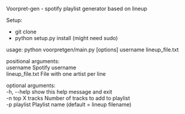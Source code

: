 Voorpret-gen - spotify playlist generator based on lineup

Setup:
- git clone
- python setup.py install (might need sudo)

usage: python voorpretgen/main.py [options] username lineup_file.txt

positional arguments:  
  username         Spotify username  
  lineup_file.txt      File with one artist per line

optional arguments:  
  -h, --help       show this help message and exit  
  -n top X tracks  Number of tracks to add to playlist  
  -p playlist      Playlist name (default = lineup filename)
